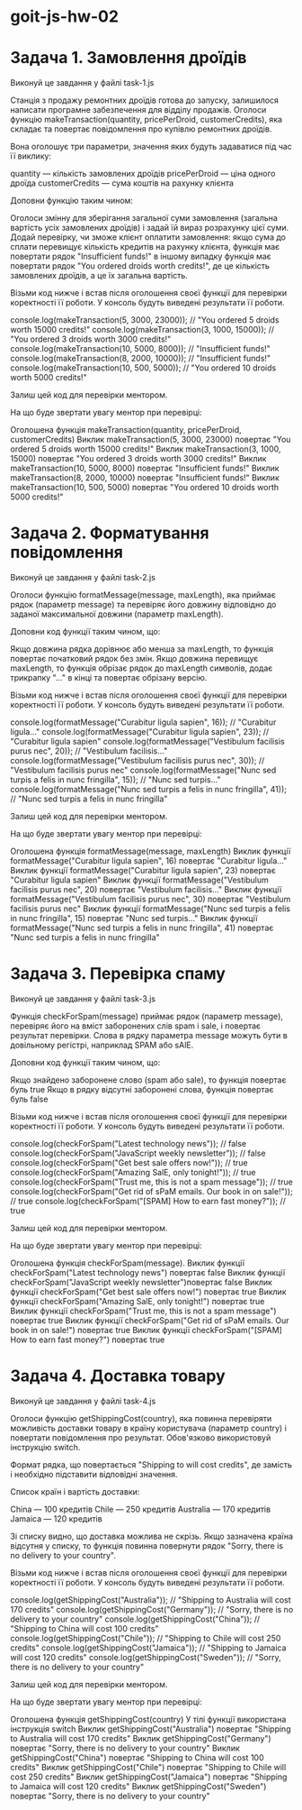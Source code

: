 # goit-js-hw-02

# Задача 1. Замовлення дроїдів

Виконуй це завдання у файлі task-1.js

Станція з продажу ремонтних дроїдів готова до запуску, залишилося написати
програмне забезпечення для відділу продажів. Оголоси функцію
makeTransaction(quantity, pricePerDroid, customerCredits), яка складає та
повертає повідомлення про купівлю ремонтних дроїдів.

Вона оголошує три параметри, значення яких будуть задаватися під час її виклику:

quantity — кількість замовлених дроїдів pricePerDroid — ціна одного дроїда
customerCredits — сума коштів на рахунку клієнта

Доповни функцію таким чином:

Оголоси змінну для зберігання загальної суми замовлення (загальна вартість усіх
замовлених дроїдів) і задай їй вираз розрахунку цієї суми. Додай перевірку, чи
зможе клієнт оплатити замовлення: якщо сума до сплати перевищує кількість
кредитів на рахунку клієнта, функція має повертати рядок "Insufficient funds!" в
іншому випадку функція має повертати рядок "You ordered <quantity> droids worth
<totalPrice> credits!", де <quantity> це кількість замовлених дроїдів, а
<totalPrice> це їх загальна вартість.

Візьми код нижче і встав після оголошення своєї функції для перевірки
коректності її роботи. У консоль будуть виведені результати її роботи.

console.log(makeTransaction(5, 3000, 23000)); // "You ordered 5 droids worth
15000 credits!" console.log(makeTransaction(3, 1000, 15000)); // "You ordered 3
droids worth 3000 credits!" console.log(makeTransaction(10, 5000, 8000)); //
"Insufficient funds!" console.log(makeTransaction(8, 2000, 10000)); //
"Insufficient funds!" console.log(makeTransaction(10, 500, 5000)); // "You
ordered 10 droids worth 5000 credits!"

Залиш цей код для перевірки ментором.

На що буде звертати увагу ментор при перевірці:

Оголошена функція makeTransaction(quantity, pricePerDroid, customerCredits)
Виклик makeTransaction(5, 3000, 23000) повертає "You ordered 5 droids worth
15000 credits!" Виклик makeTransaction(3, 1000, 15000) повертає "You ordered 3
droids worth 3000 credits!" Виклик makeTransaction(10, 5000, 8000) повертає
"Insufficient funds!" Виклик makeTransaction(8, 2000, 10000) повертає
"Insufficient funds!" Виклик makeTransaction(10, 500, 5000) повертає "You
ordered 10 droids worth 5000 credits!"

# Задача 2. Форматування повідомлення

Виконуй це завдання у файлі task-2.js

Оголоси функцію formatMessage(message, maxLength), яка приймає рядок (параметр
message) та перевіряє його довжину відповідно до заданої максимальної довжини
(параметр maxLength).

Доповни код функції таким чином, що:

Якщо довжина рядка дорівнює або менша за maxLength, то функція повертає
початковий рядок без змін. Якщо довжина перевищує maxLength, то функція обрізає
рядок до maxLength символів, додає трикрапку "..." в кінці та повертає обрізану
версію.

Візьми код нижче і встав після оголошення своєї функції для перевірки
коректності її роботи. У консоль будуть виведені результати її роботи.

console.log(formatMessage("Curabitur ligula sapien", 16)); // "Curabitur
ligula..." console.log(formatMessage("Curabitur ligula sapien", 23)); //
"Curabitur ligula sapien" console.log(formatMessage("Vestibulum facilisis purus
nec", 20)); // "Vestibulum facilisis..." console.log(formatMessage("Vestibulum
facilisis purus nec", 30)); // "Vestibulum facilisis purus nec"
console.log(formatMessage("Nunc sed turpis a felis in nunc fringilla", 15)); //
"Nunc sed turpis..." console.log(formatMessage("Nunc sed turpis a felis in nunc
fringilla", 41)); // "Nunc sed turpis a felis in nunc fringilla"

Залиш цей код для перевірки ментором.

На що буде звертати увагу ментор при перевірці:

Оголошена функція formatMessage(message, maxLength) Виклик функції
formatMessage("Curabitur ligula sapien", 16) повертає "Curabitur ligula..."
Виклик функції formatMessage("Curabitur ligula sapien", 23) повертає "Curabitur
ligula sapien" Виклик функції formatMessage("Vestibulum facilisis purus
nec", 20) повертає "Vestibulum facilisis..." Виклик функції
formatMessage("Vestibulum facilisis purus nec", 30) повертає "Vestibulum
facilisis purus nec" Виклик функції formatMessage("Nunc sed turpis a felis in
nunc fringilla", 15) повертає "Nunc sed turpis..." Виклик функції
formatMessage("Nunc sed turpis a felis in nunc fringilla", 41) повертає "Nunc
sed turpis a felis in nunc fringilla"

# Задача 3. Перевірка спаму

Виконуй це завдання у файлі task-3.js

Функція checkForSpam(message) приймає рядок (параметр message), перевіряє його
на вміст заборонених слів spam і sale, і повертає результат перевірки. Слова в
рядку параметра message можуть бути в довільному регістрі, наприклад SPAM або
sAlE.

Доповни код функції таким чином, що:

Якщо знайдено заборонене слово (spam або sale), то функція повертає буль true
Якщо в рядку відсутні заборонені слова, функція повертає буль false

Візьми код нижче і встав після оголошення своєї функції для перевірки
коректності її роботи. У консоль будуть виведені результати її роботи.

console.log(checkForSpam("Latest technology news")); // false
console.log(checkForSpam("JavaScript weekly newsletter")); // false
console.log(checkForSpam("Get best sale offers now!")); // true
console.log(checkForSpam("Amazing SalE, only tonight!")); // true
console.log(checkForSpam("Trust me, this is not a spam message")); // true
console.log(checkForSpam("Get rid of sPaM emails. Our book in on sale!")); //
true console.log(checkForSpam("[SPAM] How to earn fast money?")); // true

Залиш цей код для перевірки ментором.

На що буде звертати увагу ментор при перевірці:

Оголошена функція checkForSpam(message). Виклик функції checkForSpam("Latest
technology news") повертає false Виклик функції checkForSpam("JavaScript weekly
newsletter")повертає false Виклик функції checkForSpam("Get best sale offers
now!") повертає true Виклик функції checkForSpam("Amazing SalE, only tonight!")
повертає true Виклик функції checkForSpam("Trust me, this is not a spam
message") повертає true Виклик функції checkForSpam("Get rid of sPaM emails. Our
book in on sale!") повертає true Виклик функції checkForSpam("[SPAM] How to earn
fast money?") повертає true

# Задача 4. Доставка товару

Виконуй це завдання у файлі task-4.js

Оголоси функцію getShippingCost(country), яка повинна перевіряти можливість
доставки товару в країну користувача (параметр country) і повертати повідомлення
про результат. Обов'язково використовуй інструкцію switch.

Формат рядка, що повертається "Shipping to <country> will cost <price> credits",
де замість <country> і <price> необхідно підставити відповідні значення.

Список країн і вартість доставки:

China — 100 кредитів Chile — 250 кредитів Australia — 170 кредитів Jamaica — 120
кредитів

Зі списку видно, що доставка можлива не скрізь. Якщо зазначена країна відсутня у
списку, то функція повинна повернути рядок "Sorry, there is no delivery to your
country".

Візьми код нижче і встав після оголошення своєї функції для перевірки
коректності її роботи. У консоль будуть виведені результати її роботи.

console.log(getShippingCost("Australia")); // "Shipping to Australia will cost
170 credits" console.log(getShippingCost("Germany")); // "Sorry, there is no
delivery to your country" console.log(getShippingCost("China")); // "Shipping to
China will cost 100 credits" console.log(getShippingCost("Chile")); // "Shipping
to Chile will cost 250 credits" console.log(getShippingCost("Jamaica")); //
"Shipping to Jamaica will cost 120 credits"
console.log(getShippingCost("Sweden")); // "Sorry, there is no delivery to your
country"

Залиш цей код для перевірки ментором.

На що буде звертати увагу ментор при перевірці:

Оголошена функція getShippingCost(country) У тілі функції використана інструкція
switch Виклик getShippingCost("Australia") повертає "Shipping to Australia will
cost 170 credits" Виклик getShippingCost("Germany") повертає "Sorry, there is no
delivery to your country" Виклик getShippingCost("China") повертає "Shipping to
China will cost 100 credits" Виклик getShippingCost("Chile") повертає "Shipping
to Chile will cost 250 credits" Виклик getShippingCost("Jamaica") повертає
"Shipping to Jamaica will cost 120 credits" Виклик getShippingCost("Sweden")
повертає "Sorry, there is no delivery to your country"
